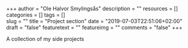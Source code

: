 +++
author = "Ole Halvor Smylingsås"
description = ""
resources = []
categories = []
tags = []  
slug = ""
title = "Project section"
date = "2019-07-03T22:51:06+02:00"
draft = "false"
featuretext = ""
featureimg = ""
comments = "false"
+++


A collection of my side projects

